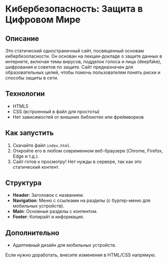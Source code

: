 # Кибербезопасность: Защита в Цифровом Мире

## Описание
Это статический одностраничный сайт, посвященный основам кибербезопасности. Он основан на лекции-докладе о защите данных в интернете, включая темы вирусов, подделок голоса и лица (deepfake), шифрования и советов по защите. Сайт предназначен для образовательных целей, чтобы помочь пользователям понять риски и способы защиты в сети.

## Технологии
- HTML5
- CSS (встроенный в файл для простоты)
- Нет зависимостей от внешних библиотек или фреймворков

## Как запустить
1. Скачайте файл `index.html`.
2. Откройте его в любом современном веб-браузере (Chrome, Firefox, Edge и т.д.).
3. Сайт готов к просмотру! Нет нужды в сервере, так как это статический контент.

## Структура
- **Header**: Заголовок с названием.
- **Navigation**: Меню с ссылками на разделы (с бургер-меню для мобильных устройств).
- **Main**: Основные разделы с контентом.
- **Footer**: Копирайт и информация.

## Дополнительно
- Адаптивный дизайн для мобильных устройств.

Если нужно доработать, внесите изменения в HTML/CSS напрямую.

